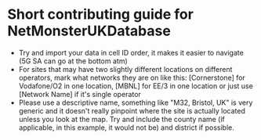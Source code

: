 # Short contributing guide for NetMonsterUKDatabase

* Try and import your data in cell ID order, it makes it easier to navigate (5G SA can go at the bottom atm)
* For sites that may have two slightly different locations on different operators, mark what networks they are on like this: [Cornerstone] for Vodafone/O2 in one location, [MBNL] for EE/3 in one location or just use [Network Name] if it's single operator
* Please use a descriptive name, something like "M32, Bristol, UK" is very generic and it doesn't really pinpoint where the site is actually located unless you look at the map. Try and include the county name (if applicable, in this example, it would not be) and district if possible.
